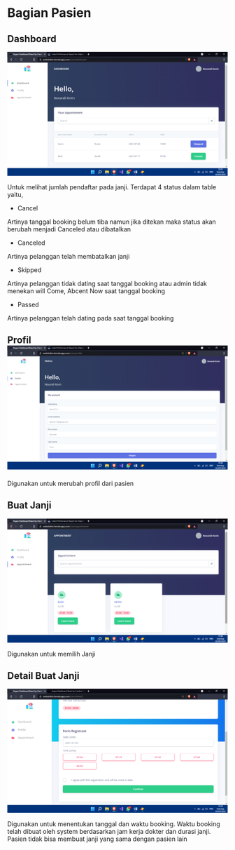 # Bagian Pasien

## Dashboard

![](https://github.com/KevDoCode/webdokter/blob/977a6ea329d7f2d54dfe8e08339e281085ea81a7/dokumentasi/user/dashboard.png)

Untuk melihat jumlah pendaftar pada janji. Terdapat 4 status dalam table yaitu,

- Cancel

Artinya tanggal booking belum tiba namun jika ditekan maka status akan berubah menjadi Canceled atau dibatalkan

- Canceled

Artinya pelanggan telah membatalkan janji

- Skipped

Artinya pelanggan tidak dating saat tanggal booking atau admin tidak menekan will Come, Abcent Now saat tanggal booking

- Passed

Artinya pelanggan telah dating pada saat tanggal booking

## Profil ![](https://github.com/KevDoCode/webdokter/blob/977a6ea329d7f2d54dfe8e08339e281085ea81a7/dokumentasi/user/profil.png)

Digunakan untuk merubah profil dari pasien

## Buat Janji

![](https://github.com/KevDoCode/webdokter/blob/888663dda12d71c644052ff1016ab9f635637f50/dokumentasi/user/buatjanji.png)

Digunakan untuk memilih Janji

## Detail Buat Janji

![](https://github.com/KevDoCode/webdokter/blob/977a6ea329d7f2d54dfe8e08339e281085ea81a7/dokumentasi/user/detailbuatjanji.png)

Digunakan untuk menentukan tanggal dan waktu booking. Waktu booking telah dibuat oleh system berdasarkan jam kerja dokter dan durasi janji. Pasien tidak bisa membuat janji yang sama dengan pasien lain
